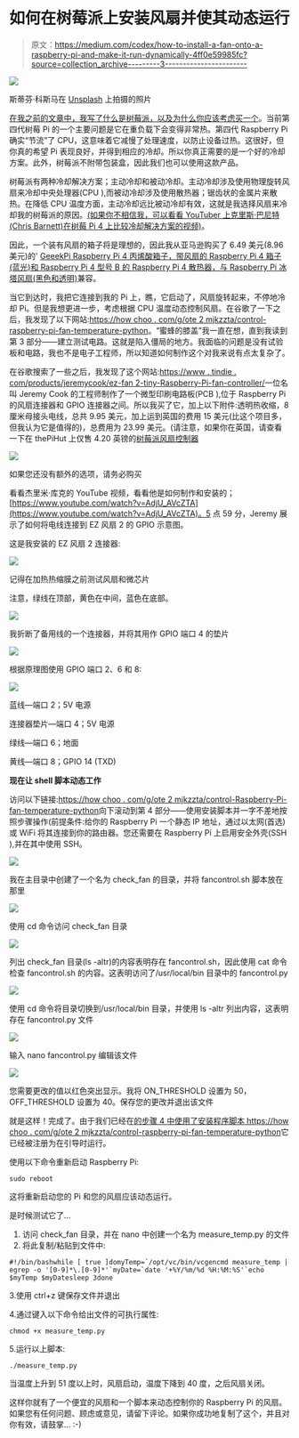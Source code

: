 # 如何在树莓派上安装风扇并使其动态运行

> 原文：<https://medium.com/codex/how-to-install-a-fan-onto-a-raspberry-pi-and-make-it-run-dynamically-4ff0e59985fc?source=collection_archive---------3----------------------->

![](img/168fcbd2d3f258caac149808c9c5b2fb.png)

斯蒂芬·科斯马在 [Unsplash](https://unsplash.com?utm_source=medium&utm_medium=referral) 上拍摄的照片

[在我之前的文章中，我写了什么是树莓派，以及为什么你应该考虑买一个](/codex/what-is-the-raspberry-pi-and-why-you-should-buy-one-aaae7f417b63)。当前第四代树莓 Pi 的一个主要问题是它在重负载下会变得非常热。第四代 Raspberry Pi 确实“节流”了 CPU，这意味着它减慢了处理速度，以防止设备过热。这很好，但你真的希望 Pi 表现良好，并得到相应的冷却。所以你真正需要的是一个好的冷却方案。此外，树莓派不附带包装盒，因此我们也可以使用这款产品。

树莓派有两种冷却解决方案；主动冷却和被动冷却。主动冷却涉及使用物理旋转风扇来冷却中央处理器(CPU ),而被动冷却涉及使用散热器；锯齿状的金属片来散热。在降低 CPU 温度方面，主动冷却远比被动冷却有效，这就是我选择风扇来冷却我的树莓派的原因。[(如果你不相信我，可以看看 YouTuber 上克里斯·巴尼特(Chris Barnett)在树莓 Pi 4 上比较冷却解决方案的视频)](https://www.youtube.com/watch?v=AVfvhEJ9XD0)。

因此，一个装有风扇的箱子将是理想的，因此我从亚马逊购买了 6.49 美元(8.96 美元)的' [GeeekPi Raspberry Pi 4 丙烯酸箱子，带风扇的 Raspberry Pi 4 箱子(蓝光)和 Raspberry Pi 4 型号 B 的 Raspberry Pi 4 散热器，与 Raspberry Pi 冰塔风扇(黑色和透明)](https://www.amazon.co.uk/gp/product/B07Y8DQ5ST/ref=ppx_yo_dt_b_asin_title_o04_s00?ie=UTF8&psc=1)兼容。

当它到达时，我把它连接到我的 Pi 上，瞧，它启动了，风扇旋转起来，不停地冷却 Pi。但是我想更进一步，考虑根据 CPU 温度动态控制风扇。在谷歌了一下之后，我发现了以下网站:[https://how choo . com/g/ote 2 mjkzzta/control-raspberry-pi-fan-temperature-python](https://howchoo.com/g/ote2mjkzzta/control-raspberry-pi-fan-temperature-python)。“蜜蜂的膝盖”我一直在想，直到我读到第 3 部分——建立测试电路。这就是陷入僵局的地方。我面临的问题是没有试验板和电路，我也不是电子工程师，所以知道如何制作这个对我来说有点太复杂了。

在谷歌搜索了一些之后，我发现了这个网站:[https://www . tindie . com/products/jeremycook/ez-fan 2-tiny-Raspberry-Pi-fan-controller/](https://www.tindie.com/products/jeremycook/ez-fan2-tiny-raspberry-pi-fan-controller/)一位名叫 Jeremy Cook 的工程师制作了一个微型印刷电路板(PCB ),位于 Raspberry Pi 的风扇连接器和 GPIO 连接器之间。所以我买了它，加上以下附件:透明热收缩，8 厘米母接头电线，总共 9.95 美元，加上运到英国的费用 15 美元(比这个项目多，但我认为它是值得的)，总费用为 23.99 美元。(请注意，如果你在英国，请查看一下在 thePiHut 上仅售 4.20 英镑的[树莓派风扇控制器](https://thepihut.com/collections/raspberry-pi-cooling/products/fan-controller-for-raspberry-pi)

![](img/e35c6ce319f04e64a820ded16b2008e5.png)

如果您还没有额外的选项，请务必购买

看看杰里米·库克的 YouTube 视频，看看他是如何制作和安装的；[https://www.youtube.com/watch?v=AdjU_AVcZTA](https://www.youtube.com/watch?v=AdjU_AVcZTA)。5 点 59 分，Jeremy 展示了如何将电线连接到 EZ 风扇 2 的 GPIO 示意图。

这是我安装的 EZ 风扇 2 连接器:

![](img/8f9c9552402f836e33be9a972d4536e0.png)

记得在加热热缩膜之前测试风扇和微芯片

注意，绿线在顶部，黄色在中间，蓝色在底部。

![](img/b75c91cd17c26efdfbabe16979730963.png)

我折断了备用线的一个连接器，并将其用作 GPIO 端口 4 的垫片

![](img/9b7b1d44596e5b52d4d089a03cb03745.png)

根据原理图使用 GPIO 端口 2、6 和 8:

![](img/e894be5547e949ae06fd5b2cfc19f8ed.png)

蓝线—端口 2；5V 电源

连接器垫片—端口 4；5V 电源

绿线—端口 6；地面

黄线—端口 8；GPIO 14 (TXD)

**现在让 shell 脚本动态工作**

访问以下链接:[https://how choo . com/g/ote 2 mjkzzta/control-Raspberry-Pi-fan-temperature-python](https://howchoo.com/g/ote2mjkzzta/control-raspberry-pi-fan-temperature-python)向下滚动到第 4 部分——使用安装脚本并一字不差地按照步骤操作(前提条件:给你的 Raspberry Pi 一个静态 IP 地址，通过以太网(首选)或 WiFi 将其连接到你的路由器。您还需要在 Raspberry Pi 上启用安全外壳(SSH ),并在其中使用 SSH。

![](img/b22aa71b15fbb9da2c7da7ec28d424e6.png)

我在主目录中创建了一个名为 check_fan 的目录，并将 fancontrol.sh 脚本放在那里

![](img/8bf7052a250031db03ae1cf4fc87bbc5.png)

使用 cd 命令访问 check_fan 目录

![](img/021b947d98d48df0963ba3065afe7e78.png)

列出 check_fan 目录(ls -altr)的内容表明存在 fancontrol.sh，因此使用 cat 命令检查 fancontrol.sh 的内容。这表明访问了/usr/local/bin 目录中的 fancontrol.py

![](img/808c99214f2e4bfa363e823d77653922.png)

使用 cd 命令将目录切换到/usr/local/bin 目录，并使用 ls -altr 列出内容，这表明存在 fancontrol.py 文件

![](img/1da811381f021450c2cb14bbbae2acbf.png)

输入 nano fancontrol.py 编辑该文件

![](img/e1dda935839b8d7f4ca77b7d5e53b2ce.png)

您需要更改的值以红色突出显示。我将 ON_THRESHOLD 设置为 50，OFF_THRESHOLD 设置为 40。保存您的更改并退出该文件

就是这样！完成了。由于我们已经在[的步骤 4 中使用了安装程序脚本 https://how choo . com/g/ote 2 mjkzzta/control-raspberry-pi-fan-temperature-python](https://howchoo.com/g/ote2mjkzzta/control-raspberry-pi-fan-temperature-python)它已经被注册为在引导时运行。

使用以下命令重新启动 Raspberry Pi:

```
sudo reboot
```

这将重新启动您的 Pi 和您的风扇应该动态运行。

是时候测试它了…

1.  访问 check_fan 目录，并在 nano 中创建一个名为 measure_temp.py 的文件
2.  将此复制/粘贴到文件中:

```
#!/bin/bashwhile [ true ]domyTemp=`/opt/vc/bin/vcgencmd measure_temp | egrep -o '[0-9]*\.[0-9]*'`myDate=`date '+%Y/%m/%d %H:%M:%S'`echo $myTemp $myDatesleep 3done
```

3.使用 ctrl+z 键保存文件并退出

4.通过键入以下命令给出文件的可执行属性:

```
chmod +x measure_temp.py
```

5.运行以上脚本:

```
./measure_temp.py
```

当温度上升到 51 度以上时，风扇启动，温度下降到 40 度，之后风扇关闭。

这样你就有了一个便宜的风扇和一个脚本来动态控制你的 Raspberry Pi 的风扇。如果您有任何问题、顾虑或意见，请留下评论。如果你成功地复制了这个，并且对你有效，请鼓掌… :-)